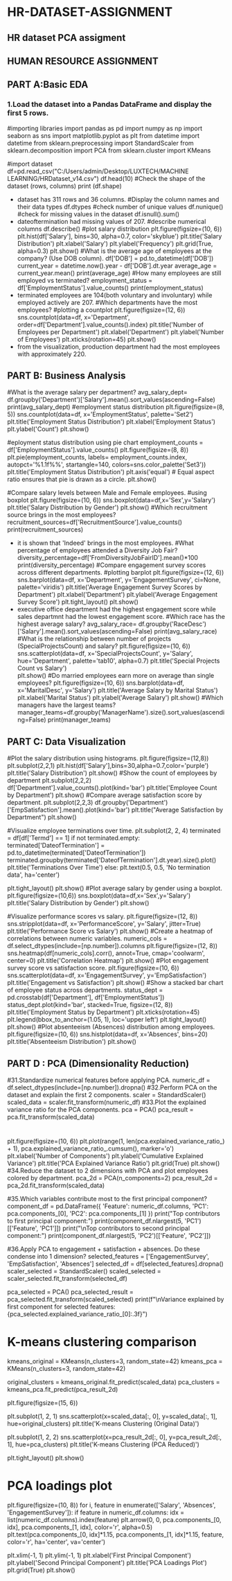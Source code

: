 # HR-DATASET-ASSIGNMENT
## HR dataset PCA assigment 
## HUMAN RESOURCE ASSIGNMENT

## PART A:Basic EDA

### 1.Load the dataset into a Pandas DataFrame and display the first 5 rows.
#importing libraries
import pandas as pd
import numpy as np
import seaborn as sns
import matplotlib.pyplot as plt
from datetime import datetime
from sklearn.preprocessing import StandardScaler
from sklearn.decomposition import PCA
from sklearn.cluster import KMeans

#import dataset
df=pd.read_csv("C:/Users/admin/Desktop/LUXTECH/MACHINE LEARNING/HRDataset_v14.csv")
df.head(10)
#Check the shape of the dataset (rows, columns)
print (df.shape)
- dataset has 311 rows and 36 columns.
#Display the column names and their data types
df.dtypes
#check number of unique values
df.nunique()
#check for missing values in the dataset
df.isnull().sum()
- dateoftermination had missing values of 207.
#describe numerical columns
df.describe()
#plot salary distribution
plt.figure(figsize=(10, 6)) 
plt.hist(df['Salary'], bins=30, alpha=0.7, color='skyblue')
plt.title('Salary Distribution')
plt.xlabel('Salary')
plt.ylabel('Frequency')
plt.grid(True, alpha=0.3)
plt.show()
#What is the average age of employees at the company? (Use DOB column).
df['DOB'] = pd.to_datetime(df['DOB'])
current_year = datetime.now().year - df['DOB'].dt.year
average_age = current_year.mean()
print(average_age)
#How many employees are still employed vs terminated?
employment_status = df['EmploymentStatus'].value_counts()
print(employment_status)
- terminated employees are 104(both voluntary and involuntary) while employed actively are 207.
#Which departments have the most employees?
#plotting a countplot
plt.figure(figsize=(12, 6))
sns.countplot(data=df, x='Department', order=df['Department'].value_counts().index) 
plt.title('Number of Employees per Department')
plt.xlabel('Department')
plt.ylabel('Number of Employees')
plt.xticks(rotation=45)
plt.show()
- from the visualization, production department had the most  employees with approximately 220.
## PART B: Business Analysis

#What is the average salary per department?
avg_salary_dept= df.groupby('Department')['Salary'].mean().sort_values(ascending=False)
print(avg_salary_dept)
#employment status distribution
plt.figure(figsize=(8, 5))
sns.countplot(data=df, x='EmploymentStatus', palette='Set2')
plt.title('Employment Status Distribution') 
plt.xlabel('Employment Status')
plt.ylabel('Count')
plt.show()

#eployment status distribution using pie chart
employment_counts = df['EmploymentStatus'].value_counts()
plt.figure(figsize=(8, 8))
plt.pie(employment_counts, labels= employment_counts.index, autopct='%1.1f%%', startangle=140, colors=sns.color_palette('Set3'))
plt.title('Employment Status Distribution')
plt.axis('equal')  # Equal aspect ratio ensures that pie is drawn as a circle.
plt.show()

#Compare salary levels between Male and Female employees.
#using boxplot
plt.figure(figsize=(10, 6))
sns.boxplot(data=df,x='Sex',y='Salary')
plt.title('Salary Distribution by Gender')
plt.show()
#Which recruitment source brings in the most employees?
recruitment_sources=df['RecruitmentSource'].value_counts()
print(recruitment_sources)
- it is shown that 'Indeed' brings in the most employees.
#What percentage of employees attended a Diversity Job Fair?
diversity_percentage=df['FromDiversityJobFairID'].mean()*100
print(diversity_percentage)
#Compare engagement survey scores across different departments.
#plotting barplot
plt.figure(figsize=(12, 6))
sns.barplot(data=df, x='Department', y='EngagementSurvey', ci=None, palette='viridis')
plt.title('Average Engagement Survey Scores by Department')
plt.xlabel('Department')
plt.ylabel('Average Engagement Survey Score')
plt.tight_layout()
plt.show()
- executive office department had the highest engagement score while sales departmnt had the lowest engagement score.
#Which race has the highest average salary?
avg_salary_race= df.groupby('RaceDesc')['Salary'].mean().sort_values(ascending=False)
print(avg_salary_race)
#What is the relationship between number of projects (SpecialProjectsCount) and salary?
plt.figure(figsize=(10, 6))
sns.scatterplot(data=df, x='SpecialProjectsCount', y='Salary', hue='Department', palette='tab10', alpha=0.7)
plt.title('Special Projects Count vs Salary')       
plt.show()
#Do married employees earn more on average than single employees?
plt.figure(figsize=(10, 6))
sns.barplot(data=df, x='MaritalDesc', y='Salary')
plt.title('Average Salary by Marital Status')
plt.xlabel('Marital Status')
plt.ylabel('Average Salary')
plt.show()
#Which managers have the largest teams?
manager_teams=df.groupby('ManagerName').size().sort_values(ascending=False)
print(manager_teams)
## PART C: Data Visualization
#Plot the salary distribution using histograms.
plt.figure(figsize=(12,8))
plt.subplot(2,2,1)
plt.hist(df['Salary'],bins=30,alpha=0.7,color='purple')
plt.title('Salary Distribution')
plt.show()
#Show the count of employees by department
plt.subplot(2,2,2)
df['Department'].value_counts().plot(kind='bar')
plt.title('Employee Count by Department')
plt.show()
#Compare average satisfaction score by department.
plt.subplot(2,2,3)
df.groupby('Department')['EmpSatisfaction'].mean().plot(kind='bar')
plt.title("Average Satisfaction by Department")
plt.show()

#Visualize employee terminations over time.
plt.subplot(2, 2, 4)
terminated = df[df['Termd'] == 1]
if not terminated.empty:
    terminated['DateofTermination'] = pd.to_datetime(terminated['DateofTermination'])
    terminated.groupby(terminated['DateofTermination'].dt.year).size().plot()
    plt.title('Terminations Over Time')
else:
    plt.text(0.5, 0.5, 'No termination data', ha='center')

plt.tight_layout()
plt.show()
#Plot average salary by gender using a boxplot.
plt.figure(figsize=(10,6))
sns.boxplot(data=df,x='Sex',y='Salary')
plt.title('Salary Distribution by Gender')
plt.show()

#Visualize performance scores vs salary.
plt.figure(figsize=(12, 8))
sns.stripplot(data=df, x='PerformanceScore', y='Salary', jitter=True)
plt.title('Performance Score vs Salary')
plt.show()
#Create a heatmap of correlations between numeric variables.
numeric_cols = df.select_dtypes(include=[np.number]).columns
plt.figure(figsize=(12, 8))
sns.heatmap(df[numeric_cols].corr(), annot=True, cmap='coolwarm', center=0)
plt.title('Correlation Heatmap')
plt.show()
#Plot engagement survey score vs satisfaction score.
plt.figure(figsize=(10, 6))
sns.scatterplot(data=df, x='EngagementSurvey', y='EmpSatisfaction')
plt.title('Engagement vs Satisfaction')
plt.show()
#Show a stacked bar chart of employee status across departments. 
status_dept = pd.crosstab(df['Department'], df['EmploymentStatus'])
status_dept.plot(kind='bar', stacked=True, figsize=(12, 8))
plt.title('Employment Status by Department')
plt.xticks(rotation=45)
plt.legend(bbox_to_anchor=(1.05, 1), loc='upper left')
plt.tight_layout()
plt.show()
#Plot absenteeism (Absences) distribution among employees.
plt.figure(figsize=(10, 6))
sns.histplot(data=df, x='Absences', bins=20)
plt.title('Absenteeism Distribution')
plt.show()
## PART D : PCA (Dimensionality Reduction)
#31.Standardize numerical features before applying PCA.
numeric_df = df.select_dtypes(include=[np.number]).dropna()
#32.Perform PCA on the dataset and explain the first 2 components.
scaler = StandardScaler()
scaled_data = scaler.fit_transform(numeric_df)
#33.Plot the explained variance ratio for the PCA components.
pca = PCA()
pca_result = pca.fit_transform(scaled_data)

#
plt.figure(figsize=(10, 6))
plt.plot(range(1, len(pca.explained_variance_ratio_) + 1), 
         pca.explained_variance_ratio_.cumsum(), marker='o')
plt.xlabel('Number of Components')
plt.ylabel('Cumulative Explained Variance')
plt.title('PCA Explained Variance Ratio')
plt.grid(True)
plt.show()
#34.Reduce the dataset to 2 dimensions with PCA and plot employees colored by department.
pca_2d = PCA(n_components=2)
pca_result_2d = pca_2d.fit_transform(scaled_data)

#35.Which variables contribute most to the first principal component?
component_df = pd.DataFrame({
    'Feature': numeric_df.columns,
    'PC1': pca.components_[0],
    'PC2': pca.components_[1]
})
print("Top contributors to first principal component:")
print(component_df.nlargest(5, 'PC1')[['Feature', 'PC1']])
print("\nTop contributors to second principal component:")
print(component_df.nlargest(5, 'PC2')[['Feature', 'PC2']])

#36.Apply PCA to engagement + satisfaction + absences. Do these condense into 1 dimension?
selected_features = ['EngagementSurvey', 'EmpSatisfaction', 'Absences']
selected_df = df[selected_features].dropna()
scaler_selected = StandardScaler()
scaled_selected = scaler_selected.fit_transform(selected_df)

pca_selected = PCA()
pca_selected_result = pca_selected.fit_transform(scaled_selected)
print(f"\nVariance explained by first component for selected features: {pca_selected.explained_variance_ratio_[0]:.3f}")

# K-means clustering comparison
kmeans_original = KMeans(n_clusters=3, random_state=42)
kmeans_pca = KMeans(n_clusters=3, random_state=42)

original_clusters = kmeans_original.fit_predict(scaled_data)
pca_clusters = kmeans_pca.fit_predict(pca_result_2d)

plt.figure(figsize=(15, 6))

plt.subplot(1, 2, 1)
sns.scatterplot(x=scaled_data[:, 0], y=scaled_data[:, 1], hue=original_clusters)
plt.title('K-means Clustering (Original Data)')

plt.subplot(1, 2, 2)
sns.scatterplot(x=pca_result_2d[:, 0], y=pca_result_2d[:, 1], hue=pca_clusters)
plt.title('K-means Clustering (PCA Reduced)')

plt.tight_layout()
plt.show()
# PCA loadings plot
plt.figure(figsize=(10, 8))
for i, feature in enumerate(['Salary', 'Absences', 'EngagementSurvey']):
    if feature in numeric_df.columns:
        idx = list(numeric_df.columns).index(feature)
        plt.arrow(0, 0, pca.components_[0, idx], pca.components_[1, idx], 
                 color='r', alpha=0.5)
        plt.text(pca.components_[0, idx]*1.15, pca.components_[1, idx]*1.15, 
                feature, color='r', ha='center', va='center')

plt.xlim(-1, 1)
plt.ylim(-1, 1)
plt.xlabel('First Principal Component')
plt.ylabel('Second Principal Component')
plt.title('PCA Loadings Plot')
plt.grid(True)
plt.show()
